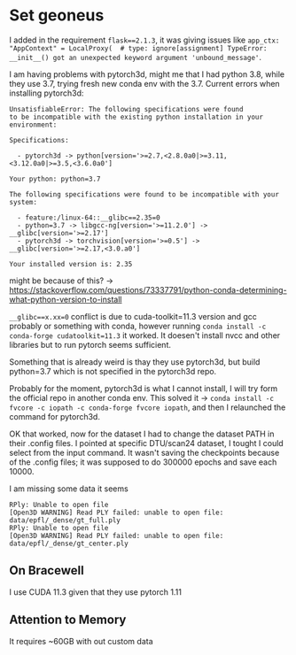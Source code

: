 # Set geoneus

I added in the requirement `flask==2.1.3`, it was giving issues like `app_ctx: "AppContext" = LocalProxy(  # type: ignore[assignment]
TypeError: __init__() got an unexpected keyword argument 'unbound_message'`.

I am having problems with pytorch3d, might me that I had python 3.8, while they use 3.7, trying fresh new conda env with the 3.7.
Current errors when installing pytorch3d: 
```
UnsatisfiableError: The following specifications were found
to be incompatible with the existing python installation in your environment:

Specifications:

  - pytorch3d -> python[version='>=2.7,<2.8.0a0|>=3.11,<3.12.0a0|>=3.5,<3.6.0a0']
  
Your python: python=3.7

The following specifications were found to be incompatible with your system:

  - feature:/linux-64::__glibc==2.35=0
  - python=3.7 -> libgcc-ng[version='>=11.2.0'] -> __glibc[version='>=2.17']
  - pytorch3d -> torchvision[version='>=0.5'] -> __glibc[version='>=2.17,<3.0.a0']

Your installed version is: 2.35
```
might be because of this? -> https://stackoverflow.com/questions/73337791/python-conda-determining-what-python-version-to-install

`__glibc==x.xx=0` conflict is due to cuda-toolkit=11.3 version and gcc probably or something with conda, however running `conda install -c conda-forge cudatoolkit=11.3` it worked. It doesen't install nvcc and other libraries but to run pytorch seems sufficient.

Something that is already weird is thay they use pytorch3d, but build python=3.7 which is not specified in the pytorch3d repo.

Probably for the moment, pytorch3d is what I cannot install, I will try form the official repo in another conda env.
This solved it -> `conda install -c fvcore -c iopath -c conda-forge fvcore iopath`, and then I relaunched the command for pytorch3d.

OK that worked, now for the dataset I had to change the dataset PATH in their .config files. I pointed at specific DTU/scan24 dataset, I tought I could select from the input command.
It wasn't saving the checkpoints because of the .config files; it was supposed to do 300000 epochs and save each 10000.

I am missing some data it seems
```
RPly: Unable to open file
[Open3D WARNING] Read PLY failed: unable to open file: data/epfl/_dense/gt_full.ply
RPly: Unable to open file
[Open3D WARNING] Read PLY failed: unable to open file: data/epfl/_dense/gt_center.ply
```
## On Bracewell
I use CUDA 11.3 given that they use pytorch 1.11

## Attention to Memory
It requires ~60GB with out custom data
